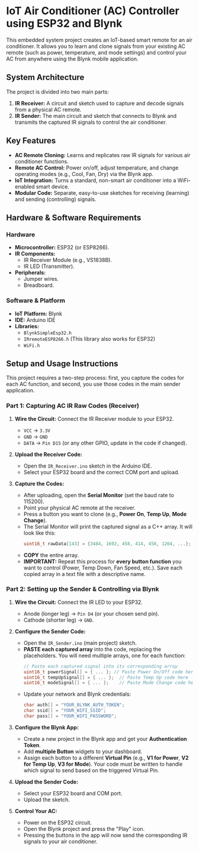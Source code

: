 # **IoT Air Conditioner (AC) Controller using ESP32 and Blynk**

This embedded system project creates an IoT-based smart remote for an air conditioner. It allows you to learn and clone signals from your existing AC remote (such as power, temperature, and mode settings) and control your AC from anywhere using the Blynk mobile application.

## **System Architecture**

The project is divided into two main parts:
1.  **IR Receiver:** A circuit and sketch used to capture and decode signals from a physical AC remote.
2.  **IR Sender:** The main circuit and sketch that connects to Blynk and transmits the captured IR signals to control the air conditioner.

## **Key Features**

- **AC Remote Cloning:** Learns and replicates raw IR signals for various air conditioner functions.
- **Remote AC Control:** Power on/off, adjust temperature, and change operating modes (e.g., Cool, Fan, Dry) via the Blynk app.
- **IoT Integration:** Turns a standard, non-smart air conditioner into a WiFi-enabled smart device.
- **Modular Code:** Separate, easy-to-use sketches for receiving (learning) and sending (controlling) signals.

## **Hardware & Software Requirements**

### **Hardware**
- **Microcontroller:** ESP32 (or ESP8266).
- **IR Components:**
    - IR Receiver Module (e.g., VS1838B).
    - IR LED (Transmitter).
- **Peripherals:**
    - Jumper wires.
    - Breadboard.

### **Software & Platform**
- **IoT Platform:** Blynk
- **IDE:** Arduino IDE
- **Libraries:**
    - `BlynkSimpleEsp32.h`
    - `IRremoteESP8266.h` (This library also works for ESP32)
    - `WiFi.h`

## **Setup and Usage Instructions**

This project requires a two-step process: first, you capture the codes for each AC function, and second, you use those codes in the main sender application.

### **Part 1: Capturing AC IR Raw Codes (Receiver)**

1.  **Wire the Circuit:** Connect the IR Receiver module to your ESP32.
    - `VCC` -> `3.3V`
    - `GND` -> `GND`
    - `DATA` -> `Pin D15` (or any other GPIO, update in the code if changed).

2.  **Upload the Receiver Code:**
    - Open the `IR_Receiver.ino` sketch in the Arduino IDE.
    - Select your ESP32 board and the correct COM port and upload.

3.  **Capture the Codes:**
    - After uploading, open the **Serial Monitor** (set the baud rate to 115200).
    - Point your physical AC remote at the receiver.
    - Press a button you want to clone (e.g., **Power On**, **Temp Up**, **Mode Change**).
    - The Serial Monitor will print the captured signal as a C++ array. It will look like this:
      ```cpp
      uint16_t rawData[143] = {3484, 1692, 458, 414, 458, 1264, ...};
      ```
    - **COPY** the entire array.
    - **IMPORTANT:** Repeat this process for **every button function** you want to control (Power, Temp Down, Fan Speed, etc.). Save each copied array in a text file with a descriptive name.

### **Part 2: Setting up the Sender & Controlling via Blynk**

1.  **Wire the Circuit:** Connect the IR LED to your ESP32.
    - Anode (longer leg) -> `Pin D4` (or your chosen send pin).
    - Cathode (shorter leg) -> `GND`.

2.  **Configure the Sender Code:**
    - Open the `IR_Sender.ino` (main project) sketch.
    - **PASTE each captured array** into the code, replacing the placeholders. You will need multiple arrays, one for each function:
      ```cpp
      // Paste each captured signal into its corresponding array
      uint16_t powerSignal[] = { ... }; // Paste Power On/Off code here
      uint16_t tempUpSignal[] = { ... };  // Paste Temp Up code here
      uint16_t modeSignal[] = { ... };    // Paste Mode Change code here
      ```
    - Update your network and Blynk credentials:
      ```cpp
      char auth[] = "YOUR_BLYNK_AUTH_TOKEN";
      char ssid[] = "YOUR_WIFI_SSID";
      char pass[] = "YOUR_WIFI_PASSWORD";
      ```

3.  **Configure the Blynk App:**
    - Create a new project in the Blynk app and get your **Authentication Token**.
    - Add **multiple Button** widgets to your dashboard.
    - Assign each button to a different **Virtual Pin** (e.g., **V1 for Power**, **V2 for Temp Up**, **V3 for Mode**). Your code must be written to handle which signal to send based on the triggered Virtual Pin.

4.  **Upload the Sender Code:**
    - Select your ESP32 board and COM port.
    - Upload the sketch.

5.  **Control Your AC:**
    - Power on the ESP32 circuit.
    - Open the Blynk project and press the "Play" icon.
    - Pressing the buttons in the app will now send the corresponding IR signals to your air conditioner.

